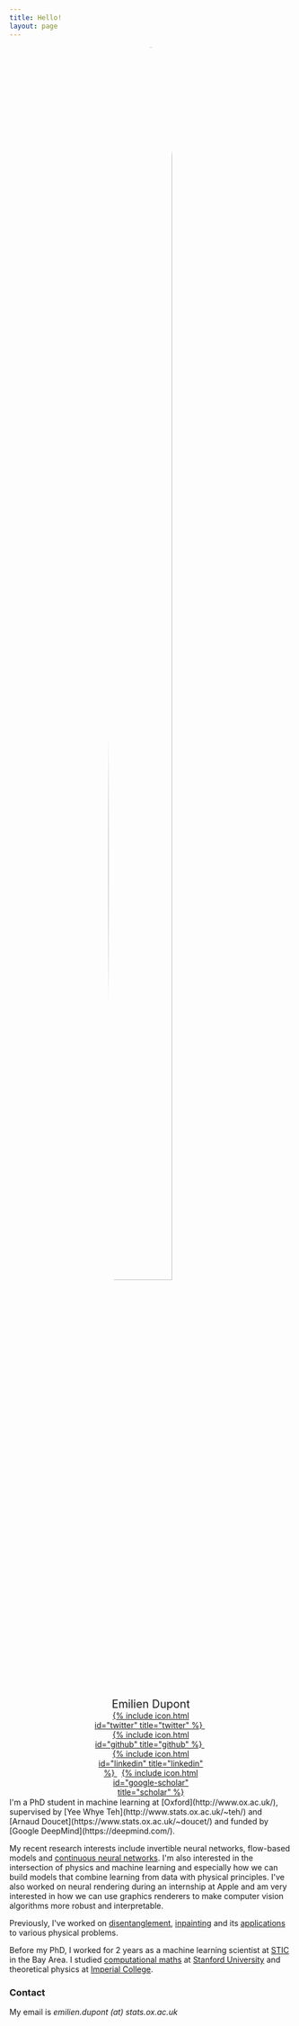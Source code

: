 ```yaml
---
title: Hello!
layout: page
---
```


<div style="margin: auto; width: 40%">
  <img src="{{ site.url }}/imgs/profile.jpg" style="display:block; margin-left:auto; margin-right:auto; border-radius:50%; width:75%;">

  <p style="text-align:center; margin-top:5%; margin-bottom:0%; font-size: 140%;">
    Emilien Dupont
  </p>
  <p style="text-align:center; margin:0%;">
    <a href="https://www.twitter.com/emidup">
      {% include icon.html id="twitter" title="twitter" %}
    </a>
    &nbsp;
    <a href="https://github.com/EmilienDupont">
      {% include icon.html id="github" title="github" %}
    </a>
    &nbsp;
    <a href="https://linkedin.com/in/emiliendupont">
      {% include icon.html id="linkedin" title="linkedin" %}
    </a>
    &nbsp;
    <a href="https://scholar.google.com/citations?user=IY5WyIEAAAAJ&hl=en">
      {% include icon.html id="google-scholar" title="scholar" %}
    </a>
  </p>
</div>
<br style="line-height:10%;">
I'm a PhD student in machine learning at [Oxford](http://www.ox.ac.uk/), supervised by [Yee Whye Teh](http://www.stats.ox.ac.uk/~teh/) and [Arnaud Doucet](https://www.stats.ox.ac.uk/~doucet/) and funded by [Google DeepMind](https://deepmind.com/).

My recent research interests include invertible neural networks, flow-based models  and [continuous neural networks](https://arxiv.org/abs/1904.01681). I'm also interested in the intersection of physics and machine learning and especially how we can build models that combine learning from data with physical principles. I've also worked on neural rendering during an internship at Apple and am very interested in how we can use graphics renderers to make computer vision algorithms more robust and interpretable.

Previously, I've worked on [disentanglement](https://arxiv.org/abs/1804.00104), [inpainting](https://arxiv.org/abs/1802.03065) and its [applications](https://arxiv.org/abs/1810.03728) to various physical problems.

Before my PhD, I worked for 2 years as a machine learning scientist at [STIC](http://www.slb.com/about/rd/technology/stic.aspx) in the Bay Area. I studied [computational maths](https://icme.stanford.edu/) at [Stanford University](https://www.stanford.edu/) and theoretical physics at [Imperial College](https://www.imperial.ac.uk/).

### Contact

My email is _emilien.dupont (at) stats.ox.ac.uk_
